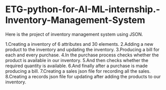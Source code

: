 # ETG-python-for-AI-ML-internship.-Inventory-Management-System
Here is the project of inventory management system using JSON.

1.Creating a inventory of 6 attributes and 30 elements.
2.Adding a new product to the inventory and updating the inventory.
3.Producing a bill for each and every purchase.
4.In the purchase process checks whether the product is available in our inventory.
5.And then checks whether the required quantity is available.
6.And finally after a purchase is made producing a bill.
7.Creating a sales json file for recording all the sales.
8.Creating a records json file for updating after adding the products to our inventory.
